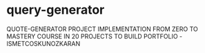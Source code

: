 # query-generator

QUOTE-GENERATOR PROJECT IMPLEMENTATION FROM ZERO TO MASTERY COURSE IN 20 PROJECTS TO BUILD PORTFOLIO -ISMETCOSKUNOZKARAN
